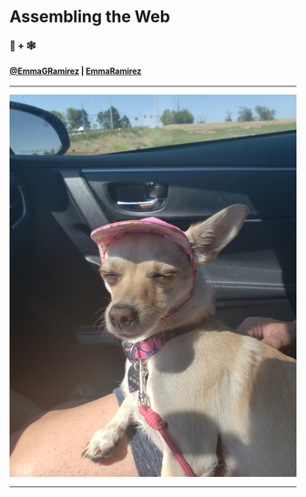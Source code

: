 # Assembling the Web 

### 🦀 + 🕸

#### [@EmmaGRamirez](https://twitter.com/EmmaGRamirez) | [EmmaRamirez](https://github.com/EmmaRamirez)


---

![dog](./doggo.jpg)

---

